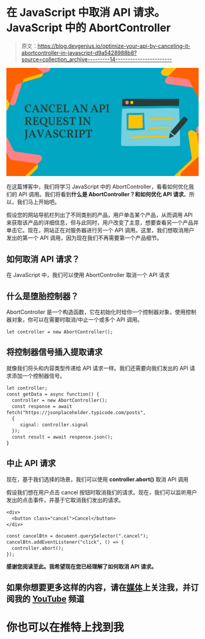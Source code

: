 # 在 JavaScript 中取消 API 请求。JavaScript 中的 AbortController

> 原文：<https://blog.devgenius.io/optimize-your-api-by-canceling-it-abortcontroller-in-javascript-d9a5428988b8?source=collection_archive---------14----------------------->

![](img/7a1c5bf4cdaacb7590196eaabcf62313.png)

在这篇博客中，我们将学习 JavaScript 中的 AbortController，看看如何优化我们的 API 调用。我们将看到**什么是 AbortController？**和**如何优化 API 请求**。所以，我们马上开始吧。

假设您的网站导航栏列出了不同类别的产品，用户单击某个产品，从而调用 API 来获取该产品的详细信息，但与此同时，用户改变了主意，想要查看另一个产品并单击它。现在，网站正在对服务器进行另一个 API 调用。这里，我们想取消用户发出的第一个 API 调用，因为现在我们不再需要第一个产品细节。

## 如何取消 API 请求？

在 JavaScript 中，我们可以使用 AbortController 取消一个 API 请求

## **什么是堕胎控制器？**

AbortController 是一个构造函数，它在初始化时给你一个控制器对象，使用控制器对象，你可以在需要时取消/中止一个或多个 API 调用。

```
let controller = new AbortController();
```

## 将控制器信号插入提取请求

就像我们将头和内容类型传递给 API 请求一样。我们还需要向我们发出的 API 请求添加一个控制器信号。

```
let controller;
const getData = async function() {
  controller = new AbortController();
  const response = await fetch("https://jsonplaceholder.typicode.com/posts", 
  {
     signal: controller.signal
  });
  const result = await response.json();
}
```

## 中止 API 请求

现在，基于我们选择的场景，我们可以使用 **controller.abort()** 取消 API 调用

假设我们想在用户点击 cancel 按钮时取消我们的请求。现在，我们可以监听用户发出的点击事件，并基于它取消我们发出的请求。

```
<div>
  <button class="cancel">Cancel</button>
</div>
```

```
const cancelBtn = document.querySelector(".cancel"); 
cancelBtn.addEventListener("click", () => { 
  controller.abort(); 
});
```

**感谢您阅读至此。我希望现在您已经理解了如何取消 API 请求。**

## 如果你想要更多这样的内容，请在[媒体](https://rajeshi.medium.com)上关注我，并订阅我的 [YouTube](https://www.youtube.com/channel/UCgfW-cxlW7NlpbOscKJYkfA) 频道

# 你也可以在推特上找到我